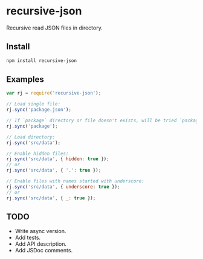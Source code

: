# recursive-json
Recursive read JSON files in directory.

## Install

````bash
npm install recursive-json
````

## Examples

````js
var rj = require('recursive-json');

// Load single file:
rj.sync('package.json');

// If `package` directory or file doesn't exists, will be tried `package.json`:
rj.sync('package');

// Load directory:
rj.sync('src/data');

// Enable hidden files:
rj.sync('src/data', { hidden: true });
// or
rj.sync('src/data', { '.': true });

// Enable files with names started with underscore:
rj.sync('src/data', { underscore: true });
// or
rj.sync('src/data', { _: true });

````

## TODO

 *  Write async version.
 *  Add tests.
 *  Add API description.
 *  Add JSDoc comments.
